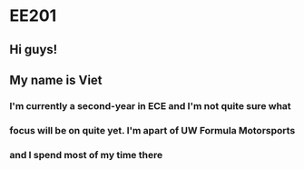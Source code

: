 # EE201
## Hi guys!
## My name is Viet
### I'm currently a second-year in ECE and I'm not quite sure what 
### focus will be on quite yet. I'm apart of UW Formula Motorsports
### and I spend most of my time there


